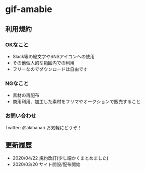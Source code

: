 # gif-amabie

## 利用規約

### OKなこと
+ Slack等の絵文字やSNSアイコンへの使用
+ その他個人的な範囲内での利用
+ フリーなのでダウンロードは自由です

### NGなこと
+ 素材の再配布
+ 商用利用、加工した素材をフリマやオークションで販売すること

### お問い合わせ
Twitter: @akihanari
お気軽にどうぞ！

## 更新履歴
+ 2020/04/22 規約改訂(少し細かくまとめました)
+ 2020/03/20 サイト開設/配布開始
